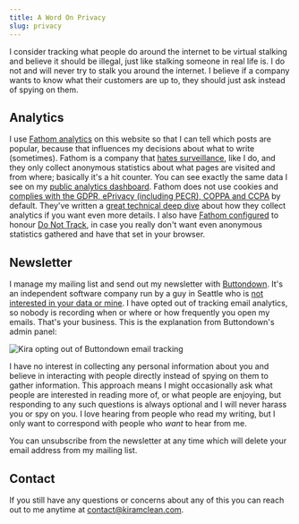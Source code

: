 ```yaml
---
title: A Word On Privacy
slug: privacy
---
```


I consider tracking what people do around the internet to be virtual stalking and believe it should be illegal, just like stalking someone in real life is.  I do not and will never try to stalk you around the internet. I believe if a company wants to know what their customers are up to, they should just ask instead of spying on them.

## Analytics

I use [Fathom analytics](https://usefathom.com/) on this website so that I can tell which posts are popular, because that influences my decisions about what to write (sometimes). Fathom is a company that [hates surveillance](https://usefathom.com/blog/privacy-matters-2021), like I do, and they only collect anonymous statistics about what pages are visited and from where; basically it's a hit counter. You can see exactly the same data I see on my [public analytics dashboard](https://app.usefathom.com/share/ezhczsen/kiramclean.com). Fathom does not use cookies and [complies with the GDPR, ePrivacy (including PECR), COPPA and CCPA](https://usefathom.com/compliance) by default. They've written a [great technical deep dive](https://usefathom.com/data) about how they collect analytics if you want even more details. I also have [Fathom configured](https://github.com/kiramclean/blog/blob/0c7e031ecee1342b46486e54a6912e111867a44f/site/_partials/head.mustache#L14) to honour [Do Not Track](https://allaboutdnt.com/), in case you really don't want even anonymous statistics gathered and have that set in your browser. 

## Newsletter

I manage my mailing list and send out my newsletter with [Buttondown](https://buttondown.email/). It's an independent software company run by a guy in Seattle who is [not interested in your data or mine](https://buttondown.email/features/privacy). I have opted out of tracking email analytics, so nobody is recording when or where or how frequently you open my emails. That's your business. This is the explanation from Buttondown's admin panel:

![Kira opting out of Buttondown email tracking](/assets/images/buttondown-opt-out.png)

I have no interest in collecting any personal information about you and believe in interacting with people directly instead of spying on them to gather information. This approach means I might occasionally ask what people are interested in reading more of, or what people are enjoying, but responding to any such questions is always optional and I will never harass you or spy on you. I love hearing from people who read my writing, but I only want to correspond with people who _want_ to hear from me.

You can unsubscribe from the newsletter at any time which will delete your email address from my mailing list.

## Contact

If you still have any questions or concerns about any of this you can reach out to me anytime at [contact@kiramclean.com](mailto:contact@kiramclean.com).
